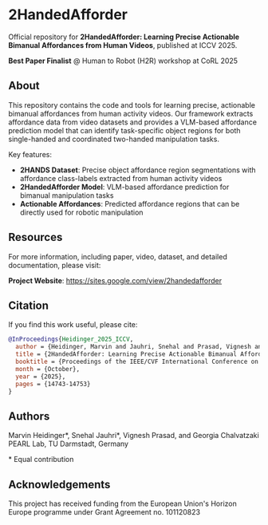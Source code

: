 # 2HandedAfforder

Official repository for **2HandedAfforder: Learning Precise Actionable Bimanual Affordances from Human Videos**, published at ICCV 2025.

**Best Paper Finalist** @ Human to Robot (H2R) workshop at CoRL 2025

## About

This repository contains the code and tools for learning precise, actionable bimanual affordances from human activity videos. Our framework extracts affordance data from video datasets and provides a VLM-based affordance prediction model that can identify task-specific object regions for both single-handed and coordinated two-handed manipulation tasks.

Key features:
- **2HANDS Dataset**: Precise object affordance region segmentations with affordance class-labels extracted from human activity videos
- **2HandedAfforder Model**: VLM-based affordance prediction for bimanual manipulation tasks
- **Actionable Affordances**: Predicted affordance regions that can be directly used for robotic manipulation

## Resources

For more information, including paper, video, dataset, and detailed documentation, please visit:

**Project Website**: https://sites.google.com/view/2handedafforder

## Citation

If you find this work useful, please cite:

```bibtex
@InProceedings{Heidinger_2025_ICCV,
  author = {Heidinger, Marvin and Jauhri, Snehal and Prasad, Vignesh and Chalvatzaki, Georgia},
  title = {2HandedAfforder: Learning Precise Actionable Bimanual Affordances from Human Videos},
  booktitle = {Proceedings of the IEEE/CVF International Conference on Computer Vision (ICCV)},
  month = {October},
  year = {2025},
  pages = {14743-14753}
}
```

## Authors

Marvin Heidinger\*, Snehal Jauhri\*, Vignesh Prasad, and Georgia Chalvatzaki  
PEARL Lab, TU Darmstadt, Germany

\* Equal contribution

## Acknowledgements

This project has received funding from the European Union's Horizon Europe programme under Grant Agreement no. 101120823